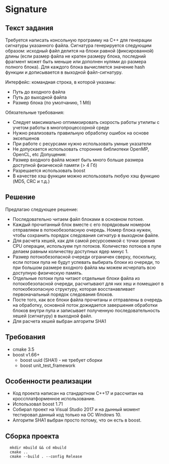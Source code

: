 # Signature
## Текст задания

Требуется написать консольную программу на C++ для генерации сигнатуры указанного файла.
Сигнатура генерируется следующим образом: исходный файл делится на блоки равной
(фиксированной) длины (если размер файла не кратен размеру блока, последний фрагмент может
быть меньше или дополнен нулями до размера полного блока). Для каждого блока вычисляется
значение hash функции и дописывается в выходной файл-сигнатуру. 

Интерфейс: командная строка, в которой указаны:
* Путь до входного файла
* Путь до выходной файла
* Размер блока (по умолчанию, 1 Мб)
  
Обязательные требования:
* Следует максимально оптимизировать скорость работы утилиты с учетом работы в
многопроцессорной среде
* Нужно реализовать правильную обработку ошибок на основе эксепшенов
* При работе с ресурсами нужно использовать умные указатели
* Не допускается использовать сторонние библиотеки OpenMP, OpenCL, etc
Допущения:
* Размер входного файла может быть много больше размера доступной физической памяти
(&gt; 4 Гб)
* Разрешается использовать boost
* В качестве хэш функции можно использовать любую хэш функцию (MD5, CRC и т.д.)

## Решение
Предлагаю следующее решение:
* Последовательно читаем файл блоками в основном потоке. 
* Каждый прочитанный блок вместе с его порядковым номером отправляем в потокобезопасную очередь. Номер блока нужен, чтобы сохранить порядок следования сигнатур в выходном файле.
* Для расчета хешей, как для самой ресурсоемкой с точки зрения CPU операции, используем пул потоков. Количество потоков в пуле делаем равным количеству доступных ядер минус 1.
* Размер потокобезопасной очереди ограничен сверху, поскольку, если потоки пула не будут успевать выбирать блоки из очереди, то при большом размере входного файла мы можем исчерпать всю доступную физическую память.
* Отдельные потоки пула читают отдельные блоки файла из потокобезопасной очереди, расчитывают для них хеш и помещают в потокобезопасную структуру, которая восстанавливает первоначальный порядок следования блоков.
* Посте того, как все блоки файла прочитаны и отправлены в очередь на обработку, основной поток дожидается завершения обработки блоков внутри пула и записывает полученную последовательность хешей (сигнатуру) в выходной файл.
* Для расчета хешей выбран алгоритм SHA1
## Требования
* cmake 3.5
* boost v1.66+
  * boost uuid (SHA1) - не требует сборки
  * boost unit_test_framework
## Особенности реализации
* Код проекта написан на стандартном C++17 и рассчитан на кроссплатформенное использование.
* Использовал boost 1.71
* Собирал проект на Visual Studio 2017 и на дынный момент тестировал данный код только на ОС Windows 10.
* Алгоритм SHA1 выбран просто потому, что он есть в boost.
## Сборка проекта
```
  mkdir mbuild && cd mbuild
  cmake ..
  cmake --build . --config Release
```